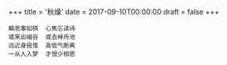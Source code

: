 +++
title = '秋燥'
date = 2017-09-10T00:00:00
draft = false
+++

<div class="poem">

```
瞬息事如棋  心焦忘读诗
或来出岫谷  或去棹舟池
远近身摇曳  高低气断离
一从人入梦  才恨少相思
```

</div>
